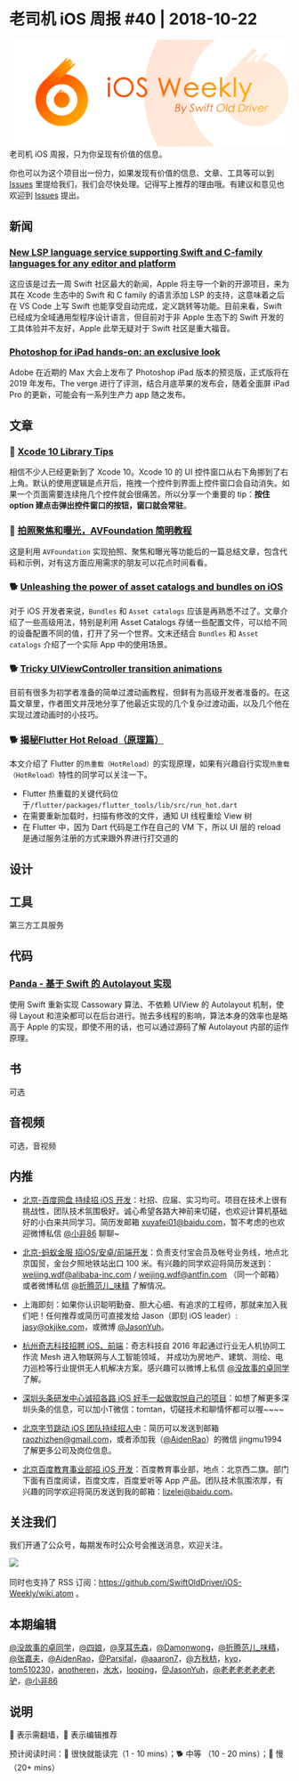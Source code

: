 # 老司机 iOS 周报 #40 | 2018-10-22

![ios-weekly](../assets/ios-weekly.png)
老司机 iOS 周报，只为你呈现有价值的信息。

你也可以为这个项目出一份力，如果发现有价值的信息、文章、工具等可以到 [Issues](https://github.com/SwiftOldDriver/iOS-Weekly/issues) 里提给我们，我们会尽快处理。记得写上推荐的理由哦。有建议和意见也欢迎到 [Issues](https://github.com/SwiftOldDriver/iOS-Weekly/issues) 提出。

## 新闻

### [New LSP language service supporting Swift and C-family languages for any editor and platform](https://forums.swift.org/t/new-lsp-language-service-supporting-swift-and-c-family-languages-for-any-editor-and-platform/17024)

这应该是过去一周 Swift 社区最大的新闻，Apple 将主导一个新的开源项目，来为其在 Xcode 生态中的 Swift 和 C family 的语言添加 LSP 的支持，这意味着之后在 VS Code 上写 Swift 也能享受自动完成，定义跳转等功能。目前来看，Swift 已经成为全域通用型程序设计语言，但目前对于非 Apple 生态下的 Swift 开发的工具体验并不友好，Apple 此举无疑对于 Swift 社区是重大福音。

### [Photoshop for iPad hands-on: an exclusive look](https://www.theverge.com/2018/10/15/17969754/adobe-photoshop-apple-ipad-creative-cloud)

Adobe 在近期的 Max 大会上发布了 Photoshop iPad 版本的预览版，正式版将在 2019 年发布。The verge 进行了评测，结合月底苹果的发布会，随着全面屏 iPad Pro 的更新，可能会有一系列生产力 app 随之发布。


## 文章

### 🐎 [Xcode 10 Library Tips](https://useyourloaf.com/blog/xcode-10-library-tips/)

相信不少人已经更新到了 Xcode 10。Xcode 10 的 UI 控件窗口从右下角挪到了右上角。默认的使用逻辑是点开后，拖拽一个控件到界面上控件窗口会自动消失。如果一个页面需要连续拖几个控件就会很痛苦。所以分享一个重要的 tip：**按住 option 建点击弹出控件窗口的按钮，窗口就会常驻**。

### 🐎 [拍照聚焦和曝光，AVFoundation 简明教程](https://juejin.im/post/5bc2123ee51d450e6c75157d)

这是利用 `AVFoundation` 实现拍照、聚焦和曝光等功能后的一篇总结文章，包含代码和示例，对有这方面应用需求的朋友可以花点时间看看。

### 🐕 [Unleashing the power of asset catalogs and bundles on iOS](https://rambo.codes/ios/2018/10/03/unleashing-the-power-of-asset-catalogs-and-bundles-on-ios.html)

对于 iOS 开发者来说，`Bundles` 和 `Asset catalogs` 应该是再熟悉不过了。文章介绍了一些高级用法，特别是利用 Asset Catalogs 存储一些配置文件，可以给不同的设备配置不同的值，打开了另一个世界。文末还结合 `Bundles` 和 `Asset catalogs` 介绍了一个实际 App 中的使用场景。

### 🐕 [Tricky UIViewController transition animations](https://medium.com/rosberryapps/tricky-uiviewcontroller-transition-animations-59131b540b33)

目前有很多为初学者准备的简单过渡动画教程，但鲜有为高级开发者准备的。在这篇文章里，作者图文并茂地分享了他最近实现的几个复杂过渡动画，以及几个他在实现过渡动画时的小技巧。

### 🐕 [揭秘Flutter Hot Reload（原理篇）](https://juejin.im/post/5bc80ef7f265da0a857aa924)

本文介绍了 Flutter 的`热重载（HotReload）`的实现原理，如果有兴趣自行实现`热重载（HotReload）`特性的同学可以关注一下。
* Flutter 热重载的关键代码位于`/flutter/packages/flutter_tools/lib/src/run_hot.dart`
* 在需要重新加载时，扫描有修改的文件，通知 UI 线程重绘 View 树
* 在 Flutter 中，因为 Dart 代码是工作在自己的 VM 下，所以 UI 层的 reload 是通过服务注册的方式来跟外界进行打交道的

## 设计

## 工具

第三方工具服务

## 代码

### [Panda - 基于 Swift 的 Autolayout 实现](https://github.com/nangege/Panda)

使用 Swift 重新实现 Cassowary 算法、不依赖 UIView 的 Autolayout 机制，使得 Layout 和渲染都可以在后台进行。抛去多线程的影响，算法本身的效率也是略高于 Apple 的实现，即使不用的话，也可以通过源码了解 Autolayout 内部的运作原理。

## 书

可选

## 音视频

可选，音视频

## 内推

- [北京-百度网盘 持续招 iOS 开发](https://talent.baidu.com/external/baidu/index.html#/jobDetail/2/102507)：社招、应届、实习均可。项目在技术上很有挑战性，团队技术氛围极好。诚心希望各路大神前来切磋，也欢迎计算机基础好的小白来共同学习。简历发邮箱 xuyafei01@baidu.com，暂不考虑的也欢迎微博私信 [@小非86](https://weibo.com/xuyafei86) 聊聊~

- [北京-蚂蚁金服 招iOS/安卓/前端开发](https://job.alibaba.com/zhaopin/position_detail.htm?trace=qrcode_share&positionCode=GP031268&from=timeline&isappinstalled=0)：负责支付宝会员及帐号业务线，地点北京国贸，金台夕照地铁站出口 100 米。有兴趣的同学欢迎将简历发送到：weijing.wdf@alibaba-inc.com / weijing.wdf@antfin.com （同一个邮箱）或者微博私信 [@折腾范儿_味精](https://weibo.com/agvicking) 了解情况。

- 上海即刻：如果你认识聪明勤奋、胆大心细、有追求的工程师，那就来加入我们吧！任何推荐或简历可直接发给 Jason（即刻 iOS leader）: jasy@okjike.com，或微博 [@JasonYuh](https://weibo.com/jasonyuh)。

- [杭州奇志科技招聘 iOS、前端](https://www.lagou.com/gongsi/34872.html)：奇志科技自 2016 年起通过行业无人机协同工作流 Mesh 进入物联网与人工智能领域， 并成功为房地产、建筑、测绘、电力巡检等行业提供无人机解决方案。感兴趣可以微博上私信 [@没故事的卓同学](https://weibo.com/u/1926303682) 了解。

- [深圳头条研发中心诚招各路 iOS 好手一起做取悦自己的项目](https://job.toutiao.com/2018/spring_referral/?token=alPR8WCv8nnnc5QqtsyKjw%3D%3D&key=MTY1MDMsMTg0MTQsMjA1MjAsMTk1NjEsMTU2ODksMTc0ODk%3D)：如想了解更多深圳头条的信息，可以加小T微信：tomtan，切磋技术和聊情怀都可以喔~~~~

- [北京字节跳动 iOS 团队持续招人中](https://job.toutiao.com/society)：简历可以发送到邮箱 raozhizhen@gmail.com，或者添加我（[@AidenRao](https://weibo.com/AidenRao)）的微信 jingmu1994 了解更多公司及岗位信息。

- [北京百度教育事业部招 iOS 开发](https://www.baidu.com/s?wd=百度)：百度教育事业部，地点：北京西二旗。部门下面有百度阅读，百度文库，百度爱听等 App 产品。团队技术氛围浓厚，有兴趣的同学欢迎将简历发送到我的邮箱：lizelei@baidu.com。

## 关注我们

我们开通了公众号，每期发布时公众号会推送消息，欢迎关注。

![](https://github.com/SwiftOldDriver/iOS-Weekly/blob/master/assets/qrcode_for_wechat.jpg?raw=true)

同时也支持了 RSS 订阅：https://github.com/SwiftOldDriver/iOS-Weekly/wiki.atom 。

## 本期编辑

[@没故事的卓同学](https://weibo.com/1926303682/profile)，[@四娘](https://kemchenj.github.io)，[@享耳先森](https://github.com/iblacksun)，[@Damonwong](https://weibo.com/damonone)，[@折腾范儿_味精](http://weibo.com/agvicking)，[@张嘉夫](https://weibo.com/2949394297)，[@AidenRao](https://weibo.com/AidenRao)，[@Parsifal](https://weibo.com/parsifalchang)，[@aaaron7](https://weibo.com/aaaron7)，[@方秋枋](https://weibo.com/100mango)，[kyo](https://github.com/KyoLi)，[tom510230](https://xiaozhuanlan.com/u/6682065345)，[anotheren](https://anotheren.com)，[水水](https://www.xuyanlan.com)，[looping](https://github.com/looping)，[@JasonYuh](https://weibo.com/jasonyuh)，[@老老老老老老老驴](https://weibo.com/u/6090610445)，[@小非86](https://weibo.com/xuyafei86)

## 说明

🚧 表示需翻墙，🌟 表示编辑推荐

预计阅读时间：🐎 很快就能读完（1 - 10 mins）；🐕 中等 （10 - 20 mins）；🐢 慢（20+ mins）
